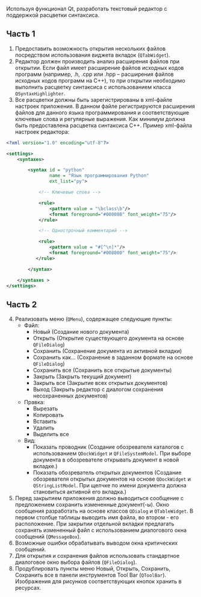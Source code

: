 Используя функционал Qt, разработать текстовый редактор с поддержкой расцветки синтаксиса.

## Часть 1

1.	Предоставить возможность открытия нескольких файлов посредством использования виджета вкладок (`QTabWidget`).
2.	Редактор должен производить анализ расширения файлов при открытии. 
    Если файл имеет расширение файлов исходных кодов программ (например, .h, .cpp или .hpp – расширения файлов исходных кодов программ на C++),
    то при открытии необходимо выполнить расцветку синтаксиса с использованием класса `QSyntaxHighlighter`.
3.	Все расцветки должны быть зарегистрированы в xml-файле настроек приложения. 
    В данном файле регистрируются расширения файлов для данного языка программирования и
    соответствующие ключевые слова и регулярные выражения. Как минимум должна быть предоставлена расцветка синтаксиса C++.
    Пример xml-файла настроек редактора:

```xml
<?xml version="1.0" encoding="utf-8"?>

<settings>
    <syntaxes>

        <syntax id = "python"
                name = "Язык программирования Python"
                ext_list="py">

            <!-- Ключевые слова -->

            <rule>
                <pattern value = "\bclass\b"/>
                <format foreground="#00008B" font_weight="75"/>
            </rule>

            <!-- Однострочный комментарий -->

            <rule>
                <pattern value = "#[^\n]*"/>
                <format foreground="#008000" font_weight="75"/>
           </rule>

        </syntax>

    </syntaxes >
</settings>
```

## Часть 2

4.	Реализовать меню (`QMenu`), содержащее следующие пункты:
    * Файл: 
        + Новый (Создание нового документа)
        + Открыть (Открытие существующего документа на основе `QFileDialog`)
        + Сохранить (Сохранение документа из активной вкладки)
        + Сохранить как… (Сохранение в заданном формате на основе `QFileDialog`)
        + Сохранить все (Сохранить все открытые документы)
        + Закрыть (Закрыть текущий документ)
        + Закрыть все (Закрытие всех открытых документов)
        + Выход (Закрыть редактор с диалогом сохранения несохраненных документов)
    * Правка:
        + Вырезать
        + Копировать
        + Вставить
        + Удалить
        + Выделить все
    * Вид:
        + Показать проводник (Создание обозревателя каталогов с использованием `QDockWidget` и `QFileSystemModel`.
          При выборе документа в обозревателе открывать документ в новой вкладке.)
        + Показать обозреватель открытых документов (Создание обозревателя открытых документов на основе `QDockWidget` и
          `QStringListModel`. При щелчке по имени документа должна становиться активной его вкладка.)
5.	Перед закрытием приложения должно выводиться сообщение с предложением сохранить измененные документ(-ы).
    Окно сообщения разработать на основе классов `QDialog` и `QTableWidget`.
    В первом столбце таблицы выводить имя файла, во втором - его расположение.
    При закрытии отдельной вкладки предлагать сохранять измененный файл с использованием диалогового окна сообщений (`QMessageBox`).
6.	Возможные ошибки обрабатывать выводом окна критических сообщений.
7.	Для открытия и сохранения файлов использовать стандартное диалоговое окно выбора файлов (`QFileDialog`).
8.	Продублировать пункты меню Новый, Открыть, Сохранить, Сохранить все в панели инструментов Tool Bar (`QToolBar`). 
    Изображения для рисунков соответствующих кнопок хранить в ресурсах. 
